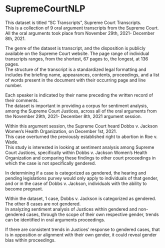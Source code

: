 # SupremeCourtNLP
This dataset is titled “SC Transcripts”, Supreme Court Transcripts.  
This is a collection of 9 oral argument transcripts from the Supreme Court.  
All the oral arguments took place from November 29th, 2021- December 8th, 2021.  

The genre of the dataset is transcript, and the disposition is publicly available on the Supreme Court website. 
The page range of individual transcripts ranges, from the shortest, 67 pages to, the longest, at 136 pages.  
The structure of the transcript is a standardized legal formatting and includes the briefing name, appearances, contents, proceedings, 
and a list of words present in the document with their occurring page and line number.  

Each speaker is indicated by their name preceding the written record of their comments.  
The dataset is important in providing a corpus for sentiment analysis, among the Supreme Court Justices, 
across all of the oral arguments from the November 29th, 2021- December 8th, 2021 argument session. 

Within this argument session, the Supreme Court heard Dobbs v. Jackson Women’s Health Organization, on December 1st, 2021.  
This case overturned the previously established right to abortion in Roe v. Wade.   
This study is interested in looking at sentiment analysis among Supreme Court Justices, 
specifically within Dobbs v. Jackson Women’s Health Organization and comparing these findings to other court proceedings in which the case is not specifically gendered.  

In determining if a case is categorized as gendered, the hearing and pending legislations purvey would only apply to individuals of that gender, 
and or in the case of Dobbs v. Jackson, individuals with the ability to become pregnant.   

Within the dataset, 1 case, Dobbs v. Jackson is categorized as gendered.  The other 8 cases are not gendered.  
In analyzing sentiment analysis of Justices within gendered and non-gendered cases, through the scope of their own respective gender, 
trends can be identified in oral arguments proceedings.  

If there are consistent trends in Justices’ response to gendered cases, 
that is in opposition or alignment with their own gender, it could reveal gender bias within proceedings.  
